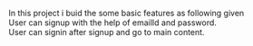 In this project i buid the some basic features as following given<br>
User can signup with the help of emailId and password.<br>
User can signin after signup and go to main content.<br>
